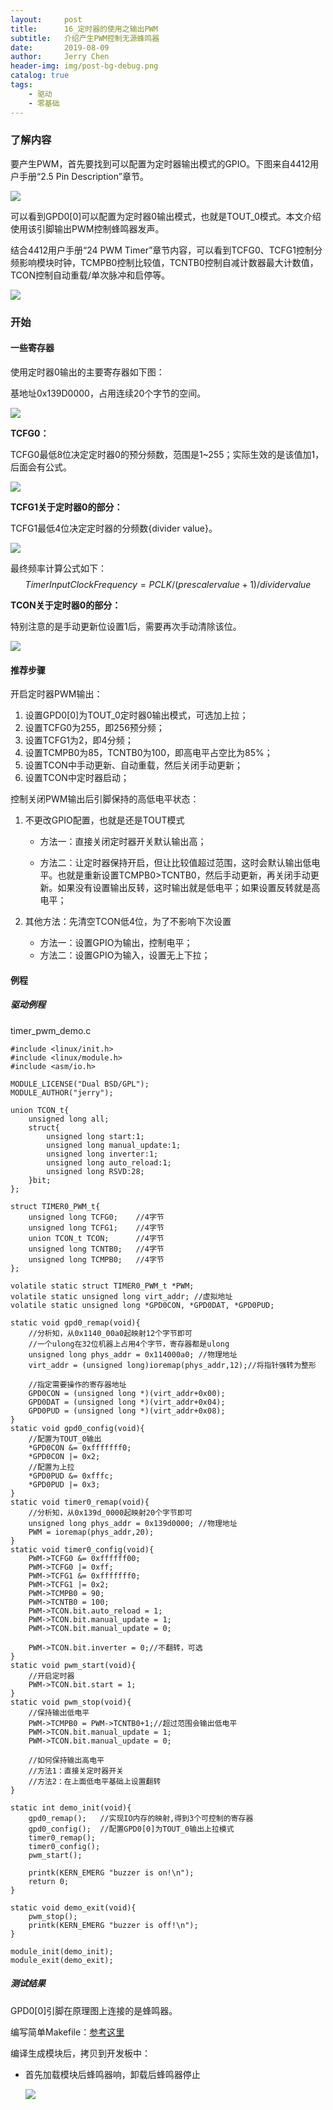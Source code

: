 ```yaml
---
layout:     post
title:      16_定时器的使用之输出PWM
subtitle:   介绍产生PWM控制无源蜂鸣器
date:       2019-08-09
author:     Jerry Chen
header-img: img/post-bg-debug.png
catalog: true
tags:
    - 驱动
    - 零基础
---
```




### 了解内容

要产生PWM，首先要找到可以配置为定时器输出模式的GPIO。下图来自4412用户手册“2.5 Pin Description”章节。

![](https://raw.githubusercontent.com/jvfan/jvfan.github.io/master/img/post_img/20190809095253.png)

可以看到GPD0[0]可以配置为定时器0输出模式，也就是TOUT_0模式。本文介绍使用该引脚输出PWM控制蜂鸣器发声。

结合4412用户手册“24 PWM Timer”章节内容，可以看到TCFG0、TCFG1控制分频影响模块时钟，TCMPB0控制比较值，TCNTB0控制自减计数器最大计数值，TCON控制自动重载/单次脉冲和启停等。

![](https://raw.githubusercontent.com/jvfan/jvfan.github.io/master/img/post_img/20190809100744.png)

### 开始

#### 一些寄存器

使用定时器0输出的主要寄存器如下图：

基地址0x139D0000，占用连续20个字节的空间。

![](https://raw.githubusercontent.com/jvfan/jvfan.github.io/master/img/post_img/20190809103546.png)

**TCFG0：**

TCFG0最低8位决定定时器0的预分频数，范围是1~255；实际生效的是该值加1，后面会有公式。

![](https://raw.githubusercontent.com/jvfan/jvfan.github.io/master/img/post_img/20190809110133.png)

**TCFG1关于定时器0的部分：**

TCFG1最低4位决定定时器的分频数{divider value}。

![](https://raw.githubusercontent.com/jvfan/jvfan.github.io/master/img/post_img/20190809110530.png)

最终频率计算公式如下：
$$
Timer Input Clock Frequency = PCLK/({prescaler value + 1})/{divider value}
$$


**TCON关于定时器0的部分：**

特别注意的是手动更新位设置1后，需要再次手动清除该位。

![](https://raw.githubusercontent.com/jvfan/jvfan.github.io/master/img/post_img/20190809113333.png)

#### 推荐步骤

开启定时器PWM输出：

1. 设置GPD0[0]为TOUT_0定时器0输出模式，可选加上拉；
2. 设置TCFG0为255，即256预分频；
3. 设置TCFG1为2，即4分频；
4. 设置TCMPB0为85，TCNTB0为100，即高电平占空比为85%；
5. 设置TCON中手动更新、自动重载，然后关闭手动更新；
6. 设置TCON中定时器启动；

控制关闭PWM输出后引脚保持的高低电平状态：

1. 不更改GPIO配置，也就是还是TOUT模式

   - 方法一：直接关闭定时器开关默认输出高；

   - 方法二：让定时器保持开启，但让比较值超过范围，这时会默认输出低电平。也就是重新设置TCMPB0>TCNTB0，然后手动更新，再关闭手动更新。如果没有设置输出反转，这时输出就是低电平；如果设置反转就是高电平；

2. 其他方法：先清空TCON低4位，为了不影响下次设置

   - 方法一：设置GPIO为输出，控制电平；
   - 方法二：设置GPIO为输入，设置无上下拉；


#### 例程

##### 驱动例程

timer_pwm_demo.c

```
#include <linux/init.h>
#include <linux/module.h>
#include <asm/io.h>

MODULE_LICENSE("Dual BSD/GPL");
MODULE_AUTHOR("jerry");

union TCON_t{
	unsigned long all;
	struct{
		unsigned long start:1;
		unsigned long manual_update:1;
		unsigned long inverter:1;
		unsigned long auto_reload:1;
		unsigned long RSVD:28;
	}bit;
};

struct TIMER0_PWM_t{
	unsigned long TCFG0;	//4字节
	unsigned long TCFG1;	//4字节
	union TCON_t TCON;		//4字节
	unsigned long TCNTB0;	//4字节
	unsigned long TCMPB0;	//4字节
};

volatile static struct TIMER0_PWM_t *PWM;
volatile static unsigned long virt_addr; //虚拟地址
volatile static unsigned long *GPD0CON, *GPD0DAT, *GPD0PUD;

static void gpd0_remap(void){
	//分析知，从0x1140_00a0起映射12个字节即可
	//一个ulong在32位机器上占用4个字节，寄存器都是ulong
	unsigned long phys_addr = 0x114000a0; //物理地址
	virt_addr = (unsigned long)ioremap(phys_addr,12);//将指针强转为整形
	
	//指定需要操作的寄存器地址
	GPD0CON = (unsigned long *)(virt_addr+0x00);
	GPD0DAT = (unsigned long *)(virt_addr+0x04);
	GPD0PUD	= (unsigned long *)(virt_addr+0x08);
}
static void gpd0_config(void){
	//配置为TOUT_0输出
	*GPD0CON &= 0xfffffff0;
	*GPD0CON |= 0x2;
	//配置为上拉
	*GPD0PUD &= 0xfffc;
	*GPD0PUD |= 0x3;
}
static void timer0_remap(void){
	//分析知，从0x139d_0000起映射20个字节即可
	unsigned long phys_addr = 0x139d0000; //物理地址
	PWM = ioremap(phys_addr,20);
}
static void timer0_config(void){
	PWM->TCFG0 &= 0xffffff00;
	PWM->TCFG0 |= 0xff;
	PWM->TCFG1 &= 0xfffffff0;
	PWM->TCFG1 |= 0x2;
	PWM->TCMPB0 = 90;
	PWM->TCNTB0 = 100;
	PWM->TCON.bit.auto_reload = 1;
	PWM->TCON.bit.manual_update = 1;
	PWM->TCON.bit.manual_update = 0;
	
	PWM->TCON.bit.inverter = 0;//不翻转，可选
}
static void pwm_start(void){
	//开启定时器
	PWM->TCON.bit.start = 1;
}
static void pwm_stop(void){
	//保持输出低电平
	PWM->TCMPB0 = PWM->TCNTB0+1;//超过范围会输出低电平
	PWM->TCON.bit.manual_update = 1;
	PWM->TCON.bit.manual_update = 0;
	
	//如何保持输出高电平
	//方法1：直接关定时器开关
	//方法2：在上面低电平基础上设置翻转
}

static int demo_init(void){
	gpd0_remap();	//实现IO内存的映射,得到3个可控制的寄存器
	gpd0_config();	//配置GPD0[0]为TOUT_0输出上拉模式
	timer0_remap();
	timer0_config();
	pwm_start();
	
	printk(KERN_EMERG "buzzer is on!\n");
	return 0;
}

static void demo_exit(void){
	pwm_stop();
	printk(KERN_EMERG "buzzer is off!\n");
}

module_init(demo_init);
module_exit(demo_exit);
```

##### 测试结果

GPD0[0]引脚在原理图上连接的是蜂鸣器。

编写简单Makefile：[参考这里](/2019/06/18/5_编写一个Linux驱动模板/#模板makefile)

编译生成模块后，拷贝到开发板中：

- 首先加载模块后蜂鸣器响，卸载后蜂鸣器停止

  ![](https://raw.githubusercontent.com/jvfan/jvfan.github.io/master/img/post_img/20190809154019.png)

